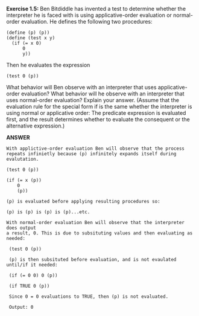 **Exercise 1.5:** Ben Bitdiddle has invented a test to determine whether the interpreter he is faced with is using applicative-order evaluation or normal-order evaluation. He defines the following two procedures:

```
(define (p) (p))
(define (test x y)
  (if (= x 0)
      0
      y))
```

Then he evaluates the expression

```
(test 0 (p))
```

What behavior will Ben observe with an interpreter that uses applicative-order evaluation? What behavior will he observe with an interpreter that uses normal-order evaluation? Explain your answer. (Assume that the evaluation rule for the special form if is the same whether the interpreter is using normal or applicative order: The predicate expression is evaluated first, and the result determines whether to evaluate the consequent or the alternative expression.)

**ANSWER**

```
With applictive-order evaluation Ben will observe that the process 
repeats infinietly because (p) infinitely expands itself during evalutation. 

(test 0 (p))

(if (= x (p))
    0
    (p))

(p) is evaluated before applying resulting procedures so:

(p) is (p) is (p) is (p)...etc.

With normal-order evaluation Ben will observe that the interpreter does output 
a result, 0. This is due to subsituting values and then evaluating as needed:

 (test 0 (p)) 
  
 (p) is then subsituted before evaluation, and is not evaulated until/if it needed:

 (if (= 0 0) 0 (p)) 
  
 (if TRUE 0 (p)) 

 Since 0 = 0 evaluations to TRUE, then (p) is not evaluated. 
  
 Output: 0
```
